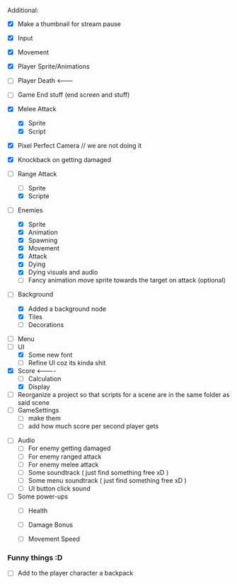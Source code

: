Additional:
- [x] Make a thumbnail for stream pause
 

- [x] Input
- [x] Movement
- [x] Player Sprite/Animations
- [ ] Player Death <---
- [ ] Game End stuff (end screen and stuff)
- [x] Melee Attack
	- [x] Sprite
	- [x] Script
- [x] Pixel Perfect Camera // we are not doing it 
- [x] Knockback on getting damaged
- [ ] Range Attack
	- [ ] Sprite
	- [x] Scripte
- [ ] Enemies
	- [x] Sprite
	- [x] Animation
	- [x] Spawning
	- [x] Movement
	- [x] Attack
	- [x] Dying
	- [x] Dying visuals and audio
	- [ ] Fancy animation move sprite towards the target on attack (optional)
- [ ] Background
	- [x] Added a background node
	- [x] Tiles
	- [ ] Decorations
* [ ] Menu
* [ ] UI
	* [x] Some new font
	* [ ] Refine UI coz its kinda shit
* [x] Score <----
	* [ ] Calculation
	* [x] Display
* [ ] Reorganize a project so that scripts for a scene are in the same folder as said scene
* [ ] GameSettings
	* [ ] make them 
	* [ ] add how much score per second player gets
- [ ] Audio
	- [ ] For enemy getting damaged 
	- [ ] For enemy ranged attack
	- [ ] For enemy melee attack
	- [ ] Some soundtrack ( just find something free xD )
	- [ ] Some menu soundtrack ( just find something free xD )
	- [ ] UI button click sound
- [ ] Some power-ups
	- [ ] Health
	- [ ] Damage Bonus
	- [ ] Movement Speed



### Funny things :D
- [ ] Add to the player character a backpack